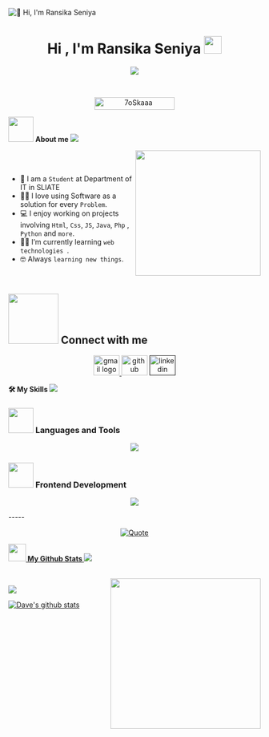 ![👋 Hi, I'm Ransika Seniya](https://mir-s3-cdn-cf.behance.net/project_modules/max_1200/79731568097599.5b50bca477735.jpg)
<h1 align="center">Hi , I'm Ransika Seniya <img src="https://media.giphy.com/media/hvRJCLFzcasrR4ia7z/giphy.gif" width="35"></h1>


<p align="center">
  <a href="https://github.com/DenverCoder1/readme-typing-svg"><img src="https://readme-typing-svg.herokuapp.com?font=Time+New+Roman&color=%23C8BE25&size=25&center=true&vCenter=true&width=600&height=100&lines=Software+Engineer+Student;Computer+Science+Student;Competitive+Programmer;Always+learning+new+things"></a>
</p>

<br>

<p align="center"> 
	<img src="https://komarev.com/ghpvc/?username=RansikaSeniya&label=Profile%20views&color=0047AB&style=plastic?" alt="7oSkaaa" height=25px, width=160px/> 
</p>

	
 <picture><img src = "https://github.com/7oSkaaa/7oSkaaa/blob/main/Images/about_me.gif?raw=true" width = 50px></picture> <b>About me</b>
 <img src="https://user-images.githubusercontent.com/73097560/115834477-dbab4500-a447-11eb-908a-139a6edaec5c.gif">

<picture> <img align="right" src="https://github.com/7oSkaaa/7oSkaaa/blob/main/Images/Right_Side.gif?raw=true" width = 250px></picture>

<br><br>

- :school: I am a `Student` at Department of IT in SLIATE
- :technologist: I love using Software as a solution for every `Problem`.
- :computer: I enjoy working on projects involving `Html`, `Css`, `JS`, `Java`, `Php` , `Python` and `more`.
- :student: I’m currently learning `web technologies `.
- :nerd_face: Always `learning new things`.
<br>

<!-- Connect With Me -->
 ## <picture> <img src="https://github.com/7oSkaaa/7oSkaaa/blob/main/Images/Connect-with-me.gif?raw=true" width="100px"> </picture> Connect with me
 
<div align="center">
  <a href="https://mail.google.com/mail/?view=cm&fs=1&to=bandararansika310@gmail.com" target="_blank">
  <img src="https://raw.githubusercontent.com/maurodesouza/profile-readme-generator/master/src/assets/icons/social/gmail/default.svg" width="52" height="40" alt="gmail logo"/>
</a>
  <a href="https://github.com/RansikaSeniya"><img src="https://skillicons.dev/icons?i=github&theme=dark&perline=13" width="52" height="40" alt="github logo" /></a>
  <a href=""><img src="https://raw.githubusercontent.com/maurodesouza/profile-readme-generator/master/src/assets/icons/social/linkedin/default.svg" width="52" height="40" alt="linkedin logo"  /></a>
</div>

<b>🛠️ My Skills</b>
<img src="https://user-images.githubusercontent.com/73097560/115834477-dbab4500-a447-11eb-908a-139a6edaec5c.gif">

### <picture> <img src = "https://github.com/7oSkaaa/7oSkaaa/blob/main/Images/Programming_Languages.gif?raw=true" width = 50px>  </picture> Languages and Tools

<p align="center">
  <a href="https://skillicons.dev">
  <img src="https://skillicons.dev/icons?i=html,css,bootstrap,tailwind,js,react,java,spring,cs,php,laravel,py,flask,mysql,git,github,idea,notion,vscode,visualstudio,figma&theme=dark&perline=13"/>
 </a>
</p>

### <picture> <img src = "https://github.com/7oSkaaa/7oSkaaa/blob/main/Images/Front_End.gif?raw=true" width = 50px>  </picture> Frontend Development
<p align="center">
  <a href="https://skillicons.dev">
<img src="https://skillicons.dev/icons?i=html,css,js,react,bootstrap,tailwind&theme=dark&perline=13"/>
 </a>
</p>
-----

<p align = "center">
	<a href="https://github.com/piyushsuthar/github-readme-quotes"> <img alt = "Quote" src="https://quotes-github-readme.vercel.app/api?type=horizontal&theme=tokyonight&animation=grow_out_in&quoteCategory=programming">
</p>

<!-- My Github Stats -->
<img src="https://media.giphy.com/media/iY8CRBdQXODJSCERIr/giphy.gif" width="35"><b> My Github Stats </b>
<img src="https://user-images.githubusercontent.com/73097560/115834477-dbab4500-a447-11eb-908a-139a6edaec5c.gif">

<br>

<div align="center">
    <img align="right"src="https://media.giphy.com/media/dWesBcTLavkZuG35MI/giphy.gif" width="300" height="300"/>
  </div>
<p align="left"><a href="https://github.com/RansikaSeniya"><img src="https://github-readme-stats.vercel.app/api/top-langs/?username=RansikaSeniya&theme=tokyonight" /></a></p>
<p align="left" ><a href="https://github.com/RansikaSeniya"><img align="center" src="https://github-readme-stats.vercel.app/api?username=RansikaSeniya&show_icons=true&theme=tokyonight&line_height=27" alt="Dave's github stats"/</a></p> 
<br/>
<br/>
